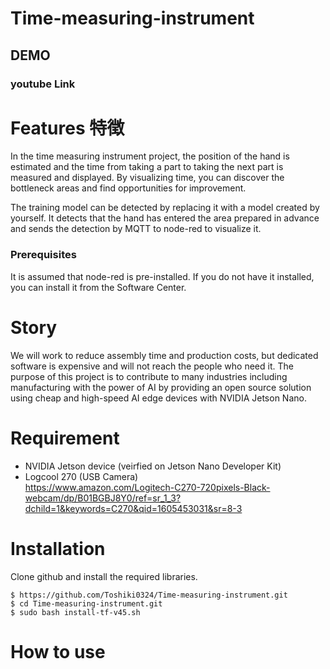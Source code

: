 # Time-measuring-instrument
## DEMO

### youtube Link

# Features 特徴
In the time measuring instrument project, the position of the hand is estimated and the time from taking a part to taking the next part is measured and displayed. By visualizing time, you can discover the bottleneck areas and find opportunities for improvement.



The training model can be detected by replacing it with a model created by yourself. It detects that the hand has entered the area prepared in advance and sends the detection by MQTT to node-red to visualize it.
### Prerequisites
It is assumed that node-red is pre-installed. If you do not have it installed, you can install it from the Software Center.
# Story
We will work to reduce assembly time and production costs, but dedicated software is expensive and will not reach the people who need it. The purpose of this project is to contribute to many industries including manufacturing with the power of AI by providing an open source solution using cheap and high-speed AI edge devices with NVIDIA Jetson Nano.

# Requirement

 - NVIDIA Jetson device (veirfied on Jetson Nano Developer Kit)
 - Logcool 270 (USB Camera) <br> https://www.amazon.com/Logitech-C270-720pixels-Black-webcam/dp/B01BGBJ8Y0/ref=sr_1_3?dchild=1&keywords=C270&qid=1605453031&sr=8-3

# Installation
Clone github and install the required libraries.
```
$ https://github.com/Toshiki0324/Time-measuring-instrument.git
$ cd Time-measuring-instrument.git
$ sudo bash install-tf-v45.sh
```

# How to use
